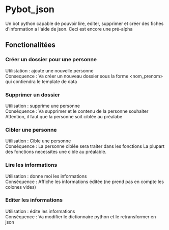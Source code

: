# Pybot_json
Un bot python capable de pouvoir lire, editer, supprimer et créer des fiches d'information a l'aide de json. Ceci est encore une pré-alpha

## Fonctionalitées
### Créer un dossier pour une personne
Utilistation : ajoute une nouvelle personne <br/>
Consequence : Va créer un nouveau dossier sous la forme <nom_prenom> qui contiendra le template de data

### Supprimer un dossier
Utilisation : supprime une personne <br/>
Conséquence : Va supprimer et le contenu de la personne souhaiter
Attention, il faut que la personne soit ciblée au préalabe

### Cibler une personne
Utilisation : Cible une personne <br/>
Conséquence : La personne ciblée sera traiter dans les fonctions
La plupart des fonctions necessites une cible au préalable.

### Lire les informations
Utilisation : donne moi les informations <br/>
Conséquence : Affiche les informations éditée (ne prend pas en compte les colones vides)

### Editer les informations
Utilisation : édite les informations <br/>
Conséquence : Va modifier le dictionnaire python et le retransformer en json
